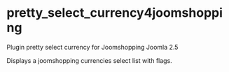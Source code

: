 # pretty_select_currency4joomshopping
Plugin pretty select currency for Joomshopping Joomla 2.5

Displays a joomshopping currencies select list with flags.
